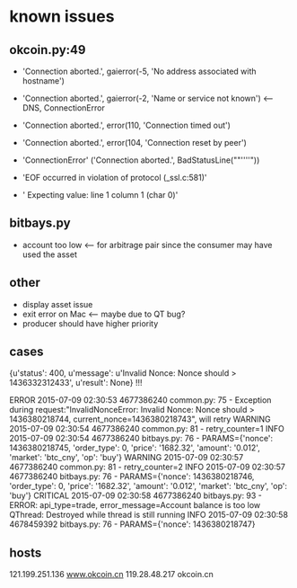 # known issues

## okcoin.py:49

* 'Connection aborted.', gaierror(-5, 'No address associated with hostname')
* 'Connection aborted.', gaierror(-2, 'Name or service not known')  <-- DNS, ConnectionError
* 'Connection aborted.', error(110, 'Connection timed out')

* 'Connection aborted.', error(104, 'Connection reset by peer')
* 'ConnectionError' ('Connection aborted.', BadStatusLine(""''''"))
* 'EOF occurred in violation of protocol (\_ssl.c:581)'
* ' Expecting value: line 1 column 1 (char 0)'

## bitbays.py
* account too low <-- for arbitrage pair since the consumer may have used the asset

## other
* display asset issue
* exit error on Mac <-- maybe due to QT bug?
* producer should have higher priority

## cases
{u'status': 400, u'message': u'Invalid Nonce: Nonce should > 1436332312433', u'result': None} !!!

   ERROR 2015-07-09 02:30:53 4677386240            common.py:  75 - Exception during request:"InvalidNonceError: Invalid Nonce: Nonce should > 1436380218744, current_nonce=1436380218743", will retry
    WARNING 2015-07-09 02:30:54 4677386240            common.py:  81 - retry_counter=1
        INFO 2015-07-09 02:30:54 4677386240           bitbays.py:  76 - PARAMS={'nonce': 1436380218745, 'order_type': 0, 'price': '1682.32', 'amount': '0.012', 'market': 'btc_cny', 'op': 'buy'}
         WARNING 2015-07-09 02:30:57 4677386240            common.py:  81 - retry_counter=2
             INFO 2015-07-09 02:30:57 4677386240           bitbays.py:  76 - PARAMS={'nonce': 1436380218746, 'order_type': 0, 'price': '1682.32', 'amount': '0.012', 'market': 'btc_cny', 'op': 'buy'}
             CRITICAL 2015-07-09 02:30:58 4677386240           bitbays.py:  93 - ERROR: api_type=trade, error_message=Account balance is too low
             QThread: Destroyed while thread is still running
                 INFO 2015-07-09 02:30:58 4678459392           bitbays.py:  76 - PARAMS={'nonce': 1436380218747}


## hosts
121.199.251.136 www.okcoin.cn
119.28.48.217   okcoin.cn
